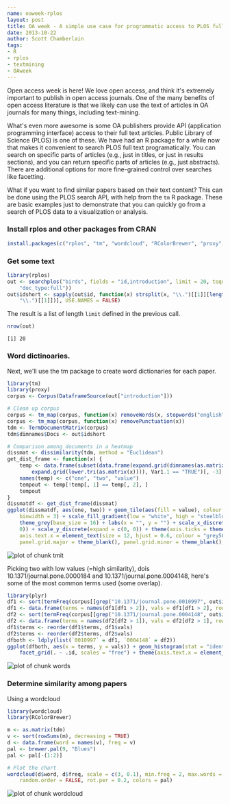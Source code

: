 ```yaml
---
name: oaweek-rplos
layout: post
title: OA week - A simple use case for programmatic access to PLOS full text
date: 2013-10-22
author: Scott Chamberlain
tags:
- R
- rplos
- textmining
- OAweek
---
```


Open access week is here!  We love open access, and think it's extremely important to publish in open access journals. One of the many benefits of open access literature is that we likely can use the text of articles in OA journals for many things, including text-mining. 

What's even more awesome is some OA publishers provide API (application programming interface) access to their full text articles. Public Library of Science (PLOS) is one of these. We have had an R package for a while now that makes it convenient to search PLOS full text programatically. You can search on specific parts of articles (e.g., just in titles, or just in results sections), and you can return specific parts of articles (e.g., just abstracts). There are additional options for more fine-grained control over searches like facetting. 

What if you want to find similar papers based on their text content?  This can be done using the PLOS search API, with help from the `tm` R package. These are basic examples just to demonstrate that you can quickly go from a search of PLOS data to a visualization or analysis. 

### Install rplos and other packages from CRAN


```r
install.packages(c("rplos", "tm", "wordcloud", "RColorBrewer", "proxy", "plyr"))
```


### Get some text


```r
library(rplos)
out <- searchplos("birds", fields = "id,introduction", limit = 20, toquery = list("cross_published_journal_key:PLoSONE", 
    "doc_type:full"))
out$idshort <- sapply(out$id, function(x) strsplit(x, "\\.")[[1]][length(strsplit(x, 
    "\\.")[[1]])], USE.NAMES = FALSE)
```


The result is a list of length `limit` defined in the previous call. 


```r
nrow(out)
```

```
[1] 20
```



### Word dictinoaries.

Next, we'll use the tm package to create word dictionaries for each paper. 


```r
library(tm)
library(proxy)
corpus <- Corpus(DataframeSource(out["introduction"]))

# Clean up corpus
corpus <- tm_map(corpus, function(x) removeWords(x, stopwords("english")))
corpus <- tm_map(corpus, function(x) removePunctuation(x))
tdm <- TermDocumentMatrix(corpus)
tdm$dimnames$Docs <- out$idshort

# Comparison among documents in a heatmap
dissmat <- dissimilarity(tdm, method = "Euclidean")
get_dist_frame <- function(x) {
    temp <- data.frame(subset(data.frame(expand.grid(dimnames(as.matrix(x))), 
        expand.grid(lower.tri(as.matrix(x)))), Var1.1 == "TRUE")[, -3], as.vector(x))
    names(temp) <- c("one", "two", "value")
    tempout <- temp[!temp[, 1] == temp[, 2], ]
    tempout
}
dissmatdf <- get_dist_frame(dissmat)
ggplot(dissmatdf, aes(one, two)) + geom_tile(aes(fill = value), colour = "white", 
    binwidth = 3) + scale_fill_gradient(low = "white", high = "steelblue") + 
    theme_grey(base_size = 16) + labs(x = "", y = "") + scale_x_discrete(expand = c(0, 
    0)) + scale_y_discrete(expand = c(0, 0)) + theme(axis.ticks = theme_blank(), 
    axis.text.x = element_text(size = 12, hjust = 0.6, colour = "grey50", angle = 90), 
    panel.grid.major = theme_blank(), panel.grid.minor = theme_blank(), panel.border = theme_blank())
```

![plot of chunk tmit](/assets/img/blog/2013-10-22-oaweek-rplos-2/tmit.png) 


Picking two with low values (=high similarity), dois 10.1371/journal.pone.0000184 and 10.1371/journal.pone.0004148, here's some of the most common terms used (some overlap).


```r
library(plyr)
df1 <- sort(termFreq(corpus[[grep("10.1371/journal.pone.0010997", out$id)]]))
df1 <- data.frame(terms = names(df1[df1 > 2]), vals = df1[df1 > 2], row.names = NULL)
df2 <- sort(termFreq(corpus[[grep("10.1371/journal.pone.0004148", out$id)]]))
df2 <- data.frame(terms = names(df2[df2 > 1]), vals = df2[df2 > 1], row.names = NULL)
df1$terms <- reorder(df1$terms, df1$vals)
df2$terms <- reorder(df2$terms, df2$vals)
dfboth <- ldply(list(`0010997` = df1, `0004148` = df2))
ggplot(dfboth, aes(x = terms, y = vals)) + geom_histogram(stat = "identity") + 
    facet_grid(. ~ .id, scales = "free") + theme(axis.text.x = element_text(angle = 90))
```

![plot of chunk words](/assets/img/blog/2013-10-22-oaweek-rplos-2/words.png) 


### Determine similarity among papers

Using a wordcloud


```r
library(wordcloud)
library(RColorBrewer)

m <- as.matrix(tdm)
v <- sort(rowSums(m), decreasing = TRUE)
d <- data.frame(word = names(v), freq = v)
pal <- brewer.pal(9, "Blues")
pal <- pal[-(1:2)]

# Plot the chart
wordcloud(d$word, d$freq, scale = c(3, 0.1), min.freq = 2, max.words = 250, 
    random.order = FALSE, rot.per = 0.2, colors = pal)
```

![plot of chunk wordcloud](/assets/img/blog/2013-10-22-oaweek-rplos-2/wordcloud.png) 

